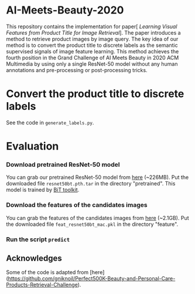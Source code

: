 # AI-Meets-Beauty-2020

This repository contains the implementation for paper[ *Learning Visual Features from Product Title for Image Retrieval*]. The paper introduces a method to retrieve product images by image query. The key idea of our method is to convert the product title to discrete labels as the semantic supervised signals of image feature learning. This method achieves the fourth position in the Grand Challenge of AI Meets Beauty in 2020 ACM Multimedia by using only a single ResNet-50 model without any human annotations and pre-processing or post-processing tricks.

# Convert the product title to discrete labels

See the code in `generate_labels.py`. 

# Evaluation

### Download pretrained ResNet-50 model

You can grab our pretrained ResNet-50 model from [here](https://drive.google.com/file/d/1BH9yn7daO4V3fPQ142sREQVh3rT2CllE/view?usp=sharing) (~226MB). Put the downloaded file `resnet50bt.pth.tar` in the directory "pretrained". This model is trained by [BiT toolkit](https://github.com/google-research/big_transfer).

### Download the features of the candidates images

You can grab the features of the candidates images from [here](https://drive.google.com/file/d/1tyZEryLWJ_fG4e-XJgDaMDYEi1zf35X6/view?usp=sharing) (~2.1GB). Put the downloaded file `feat_resnet50bt_mac.pkl` in the directory "feature".

### Run the script `predict`



## Acknowledges

Some of the code is adapted from [here] (https://github.com/gniknoil/Perfect500K-Beauty-and-Personal-Care-Products-Retrieval-Challenge).
